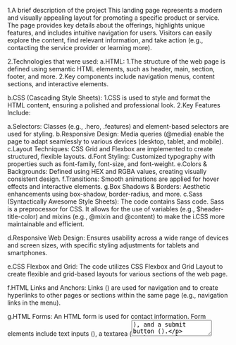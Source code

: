 1.A brief description of the project
This landing page represents a modern and visually appealing layout for promoting a specific product or service. The page provides key details about the offerings, highlights unique features, and includes intuitive navigation for users. Visitors can easily explore the content, find relevant information, and take action (e.g., contacting the service provider or learning more).

2.Technologies that were used:
a.HTML: 
    1.The structure of the web page is defined using semantic HTML elements, such as header, main, section, footer, and more.
    2.Key components include navigation menus, content sections, and interactive elements.

b.CSS (Cascading Style Sheets): 
    1.CSS is used to style and format the HTML content, ensuring a polished and professional look.
    2.Key Features Include:

  a.Selectors: Classes (e.g., .hero, .features) and element-based selectors are used for styling.
  b.Responsive Design: Media queries (@media) enable the page to adapt seamlessly to various devices (desktop, tablet, and mobile).
  c.Layout Techniques: CSS Grid and Flexbox are implemented to create structured, flexible layouts.
  d.Font Styling: Customized typography with properties such as font-family, font-size, and font-weight.
  e.Colors & Backgrounds: Defined using HEX and RGBA values, creating visually consistent design.
  f.Transitions: Smooth animations are applied for hover effects and interactive elements.
  g.Box Shadows & Borders: Aesthetic enhancements using box-shadow, border-radius, and more.
  c.Sass (Syntactically Awesome Style Sheets): The code contains Sass code. Sass is a preprocessor for CSS. It allows for the use of variables (e.g., $header-title-color) and mixins (e.g., @mixin and @content) to make the i.CSS more maintainable and efficient.

d.Responsive Web Design: Ensures usability across a wide range of devices and screen sizes, with specific styling adjustments for tablets and smartphones.

e.CSS Flexbox and Grid: The code utilizes CSS Flexbox and Grid Layout to create flexible and grid-based layouts for various sections of the web page.

f.HTML Links and Anchors: Links () are used for navigation and to create hyperlinks to other pages or sections within the same page (e.g., navigation links in the menu).

g.HTML Forms: An HTML form is used for contact information. Form elements include text inputs (), a textarea (<textarea>), and a submit button ().

h.External Resources: External resources such as fonts (from Google Fonts) and image files (e.g., icons) are loaded using and <script> tags.

i.Poppins Font: The code loads the Poppins font family from Google Fonts.

3.Link to preview: https://oskushnir.github.io/mybike-landing/

4.Link to maket: https://www.figma.com/file/NZQAIydtHo5QkINyGLHNcq/BIKE-New-Version?node-id=41317%3A217&mode=dev

